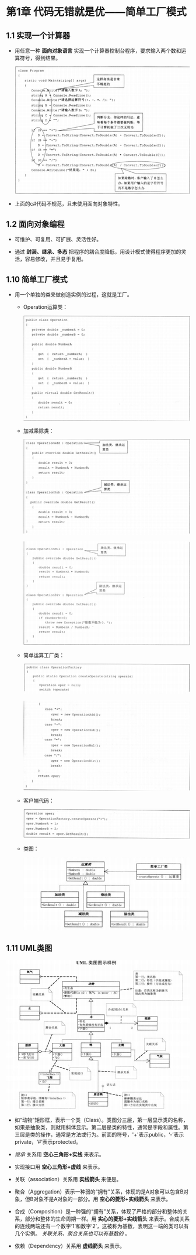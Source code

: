 # 第1章 代码无错就是优——简单工厂模式

## 1.1 实现一个计算器

- 用任意一种 **面向对象语言** 实现一个计算器控制台程序，要求输入两个数和运算符号，得到结果。


  ![dp1-2](/assets/dp1-2.png)

- 上面的c#代码不规范，且未使用面向对象特性。

## 1.2 面向对象编程

- 可维护、可复用、可扩展、灵活性好。

- 通过 **封装、继承、多态** 把程序的耦合度降低，用设计模式使得程序更加的灵活，容易修改，并且易于复用。

## 1.10 简单工厂模式

- 用一个单独的类来做创造实例的过程，这就是工厂。
  - Operation运算类：

    ![dp1-operation](/assets/dp1-operation.png)

  - 加减乘除类：

    ![dp1-addsub](/assets/dp1-addsub.png)

    ![dp1-muldiv](/assets/dp1-muldiv.png)

  - 简单运算工厂类：

    ![dp1-factory](/assets/dp1-factory.png)

    ![dp1-factory2](/assets/dp1-factory2.png)

  - 客户端代码：

    ![dp1-client](/assets/dp1-client.png)

  - 类图：

    ![dp1-lw](/assets/dp1-lw.png)

## 1.11 UML类图

![dp1-uml](/assets/dp1-uml.png)

 - 如“动物”矩形框，表示一个类（Class）。类图分三层，第一层显示类的名称，如果是抽象类，则就用斜体显示。第二层是类的特性，通常是字段和属性。第三层是类的操作，通常是方法或行为。前面的符号，'+'表示public，‘-’表示private，‘#’表示protected。

 - *继承* 关系用 **空心三角形+实线** 来表示。
 - 实现接口用 **空心三角形+虚线** 来表示。
 - 关联（association）关系用 **实线箭头** 来便是。
 - 聚合（Aggregation）表示一种弱的“拥有”关系，体现的是A对象可以包含B对象，但B对象不是A对象的一部分。用 **空心的菱形+实线箭头** 来表示。
 - 合成（Composition）是一种强的“拥有”关系，体现了严格的部分和整体的关系，部分和整体的生命周期一样。用 **实心的菱形+实线箭头** 来表示。合成关系的连线两端还有一个数字‘1’和数字‘2’，这被称为基数，表明这一端的类可以有几个实例。 *关联关系、聚合关系也可以有基数的* 。
 - 依赖（Dependency）关系用 **虚线箭头** 来表示。
